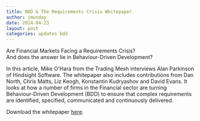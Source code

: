 ```yaml
---
title: BDD & The Requirements Crisis Whitepaper
author: jmunday
date: 2014-04-23
layout: post
categories: updates bdd
---
```

Are Financial Markets Facing a Requirements Crisis?      
And does the answer lie in Behaviour-Driven Development?
 
In this article, Mike O'Hara from the Trading Mesh interviews Alan Parkinson of Hindsight Software. The whitepaper also includes contributions from Dan North, Chris Matts, Liz Keogh, Konstantin Kudryashov and David Evans. It looks at how a number of firms in the Financial sector are turning Behaviour-Driven Development (BDD) to ensure that complex requirements are identified, specified, communicated and continuously delivered.

Download the whitepaper [here](http://www.thetradingmesh.com/mod/file/download.php?file_guid=222157).

